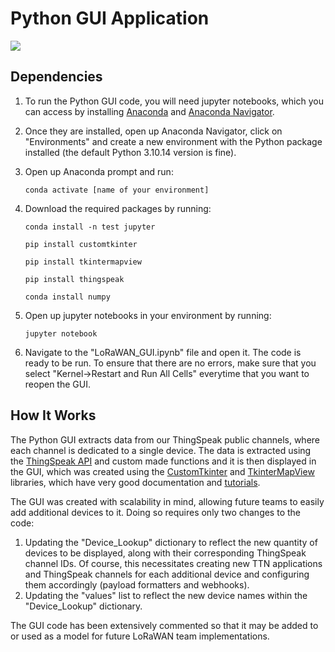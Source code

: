# Python GUI Application

![](documentation_images/GUI.png)

## Dependencies

1. To run the Python GUI code, you will need jupyter notebooks, which you can access by installing [Anaconda](https://docs.anaconda.com/free/anaconda/install/windows/) and [Anaconda Navigator](https://docs.anaconda.com/free/navigator/install/).

2. Once they are installed, open up Anaconda Navigator, click on "Environments" and create a new environment with the Python package installed (the default Python 3.10.14 version is fine).

3. Open up Anaconda prompt and run: 
	```
	conda activate [name of your environment]
	```

4. Download the required packages by running:
	```
	conda install -n test jupyter
	```

	```
	pip install customtkinter
	```

	```
	pip install tkintermapview
	```

	```
	pip install thingspeak
	```

	```
	conda install numpy
	```

5. Open up jupyter notebooks in your environment by running:

	```
	jupyter notebook
	```

6. Navigate to the "LoRaWAN_GUI.ipynb" file and open it. The code is ready to be run. To ensure that there are no errors, make sure that you select "Kernel->Restart and Run All Cells" everytime that you want to reopen the GUI.

## How It Works

The Python GUI extracts data from our ThingSpeak public channels, where each channel is dedicated to a single device. The data is extracted using the [ThingSpeak API](https://thingspeak.readthedocs.io/en/latest/api.html) and custom made functions and it is then displayed in the GUI, which was created using the [CustomTkinter](https://github.com/TomSchimansky/CustomTkinter) and [TkinterMapView](https://github.com/TomSchimansky/TkinterMapView) libraries, which have very good documentation and [tutorials](https://customtkinter.tomschimansky.com/tutorial/).

The GUI was created with scalability in mind, allowing future teams to easily add additional devices to it. Doing so requires only two changes to the code:

1. Updating the "Device_Lookup" dictionary to reflect the new quantity of devices to be displayed, along with their corresponding ThingSpeak channel IDs. Of course, this necessitates creating new TTN applications and ThingSpeak channels for each additional device and configuring them accordingly (payload formatters and webhooks).
2. Updating the "values" list to reflect the new device names within the "Device_Lookup" dictionary.

The GUI code has been extensively commented so that it may be added to or used as a model for future LoRaWAN team implementations.